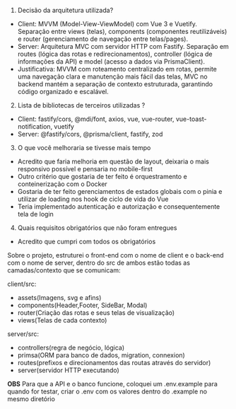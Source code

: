 1. Decisão da arquitetura utilizada? 
  - Client: MVVM (Model-View-ViewModel) com Vue 3 e Vuetify. Separação entre views (telas), components (componentes reutilizáveis) e router (gerenciamento de navegação entre telas/pages).
  - Server: Arquitetura MVC com servidor HTTP com Fastify. Separação em routes (lógica das rotas e redirecionamentos), controller (lógica de informações da API) e model (acesso a dados via PrismaClient).
  - Justificativa: MVVM com roteamento centralizado em rotas, permite uma navegação clara e manutenção mais fácil das telas, MVC no backend mantém a separação de contexto estruturada, garantindo código organizado e escalável.
2. Lista de bibliotecas de terceiros utilizadas ?
  - Client: fastify/cors, @mdi/font, axios, vue, vue-router, vue-toast-notification, vuetify
  - Server: @fastify/cors, @prisma/client, fastify, zod
3. O que você melhoraria se tivesse mais tempo
  - Acredito que faria melhoria em questão de layout, deixaria o mais responsivo possível e pensaria no mobile-first
  - Outro critério que gostaria de ter feito é orquestramento e conteinerização com o Docker
  - Gostaria de ter feito gerenciamentos de estados globais com o pinia e utilizar de loading nos hook de ciclo de vida do Vue
  - Teria implementado autenticação e autorização e consequentemente tela de login
4. Quais requisitos obrigatórios que não foram entregues
  - Acredito que cumpri com todos os obrigatórios

Sobre o projeto, estruturei o front-end com o nome de client e o back-end com o nome de server, dentro do src de ambos estão todas as camadas/contexto que se comunicam:

client/src: 
  - assets(Imagens, svg e afins)
  - components(Header,Footer, SideBar, Modal)
  - router(Criação das rotas e seus telas de visualização)
  - views(Telas de cada contexto)

server/src:
  - controllers(regra de negócio, lógica)
  - primsa(ORM para banco de dados, migration, connexion)
  - routes(prefixos e direcionamentos das routas através do servidor)
  - server(servidor HTTP executando)

**OBS** Para que a API e o banco funcione, coloquei um .env.example para quando for testar, criar o .env com os valores dentro do .example no mesmo diretório
